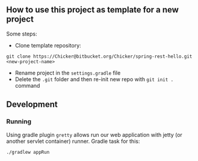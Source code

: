 ## How to use this project as template for a new project

Some steps:
* Clone template repository:

```
git clone https://Chicker@bitbucket.org/Chicker/spring-rest-hello.git <new-project-name> 
```

* Rename project in the `settings.gradle` file
* Delete the `.git` folder and then re-init new repo with `git init .` command 


## Development

### Running

Using gradle plugin `gretty` allows run our web application 
with jetty (or another servlet container) runner. Gradle task for this:
```
./gradlew appRun
```

